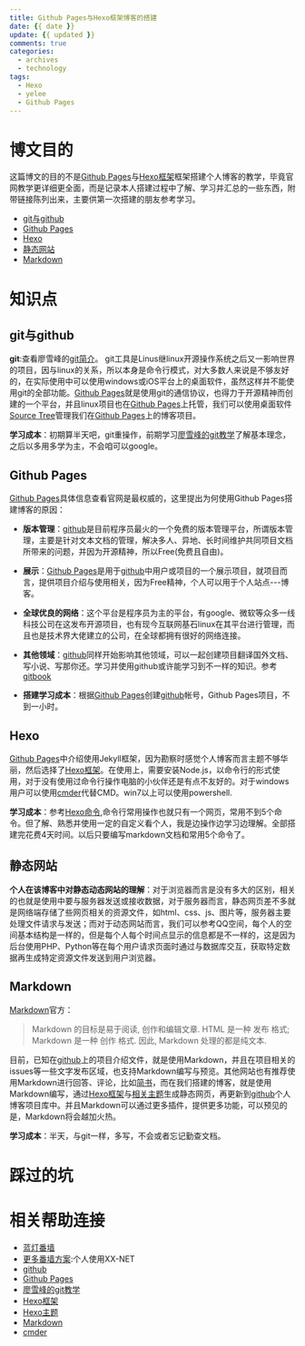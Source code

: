```yaml
---
title: Github Pages与Hexo框架博客的搭建
date: {{ date }}
update: {{ updated }}
comments: true
categories:
  - archives
  - technology
tags:
  - Hexo
  - yelee
  - Github Pages
---
```

# 博文目的 #

这篇博文的目的不是[Github Pages](https://pages.github.com/)与[Hexo框架](https://hexo.io/zh-cn/docs/index.html)框架搭建个人博客的教学，毕竟官网教学更详细更全面，而是记录本人搭建过程中了解、学习并汇总的一些东西，附带链接陈列出来，主要供第一次搭建的朋友参考学习。

- [git与github](#git与github)
- [Github Pages](#Github%20Pages)
- [Hexo](#Hexo)
- [静态网站](#静态网站)
- [Markdown](#Markdown)

# 知识点 #
##  git与github ##
**git**:查看廖雪峰的[git简介](http://www.liaoxuefeng.com/wiki/0013739516305929606dd18361248578c67b8067c8c017b000/001373962845513aefd77a99f4145f0a2c7a7ca057e7570000)。
git工具是Linus继linux开源操作系统之后又一影响世界的项目，因与linux的关系，所以本身是命令行模式，对大多数人来说是不够友好的，在实际使用中可以使用windows或iOS平台上的桌面软件，虽然这样并不能使用git的全部功能。[Github Pages](https://pages.github.com/)就是使用git的通信协议，也得力于开源精神而创建的一个平台，并且linux项目也在[Github Pages](https://pages.github.com/)上托管，我们可以使用桌面软件[Source Tree](https://www.sourcetreeapp.com/)管理我们在[Github Pages](https://pages.github.com/)上的博客项目。

**学习成本**：初期算半天吧，git重操作，前期学习[廖雪峰的git教学](http://www.liaoxuefeng.com/wiki/0013739516305929606dd18361248578c67b8067c8c017b000)了解基本理念，之后以多用多学为主，不会咱可以google。
## Github Pages ##

[Github Pages](https://pages.github.com/)具体信息查看官网是最权威的，这里提出为何使用Github Pages搭建博客的原因：

* **版本管理**：[github](www.github.com)是目前程序员最火的一个免费的版本管理平台，所谓版本管理，主要是针对文本文档的管理，解决多人、异地、长时间维护共同项目文档所带来的问题，并因为开源精神，所以Free(免费且自由)。

* **展示**：[Github Pages](https://pages.github.com/)是用于[github](www.github.com)中用户或项目的一个展示项目，就项目而言，提供项目介绍与使用相关，因为Free精神，个人可以用于个人站点---博客。

* **全球优良的网络**：这个平台是程序员为主的平台，有google、微软等众多一线科技公司在这发布开源项目，也有现今互联网基石linux在其平台进行管理，而且也是技术界大佬建立的公司，在全球都拥有很好的网络连接。
* **其他领域**：[github](www.github.com)同样开始影响其他领域，可以一起创建项目翻译国外文档、写小说、写那你还。学习并使用github或许能学习到不一样的知识。参考[gitbook](https://www.gitbook.com/)

* **搭建学习成本**：根据[Github Pages](https://pages.github.com/)创建[github](www.github.com)帐号，Github Pages项目，不到一小时。

## Hexo ##
[Github Pages](https://pages.github.com/)中介绍使用Jekyll框架，因为勘察时感觉个人博客而言主题不够华丽，然后选择了[Hexo框架](https://hexo.io/zh-cn/docs/index.html)。在使用上，需要安装Node.js，以命令行的形式使用，对于没有使用过命令行操作电脑的小伙伴还是有点不友好的。对于windows用户可以使用[cmder](https://github.com/cmderdev/cmder)代替CMD。win7以上可以使用powershell.

**学习成本**：参考[Hexo命令](https://hexo.io/zh-cn/docs/commands.html),命令行常用操作也就只有一个网页，常用不到5个命令。但了解、熟悉并使用一定的自定义看个人，我是边操作边学习边理解。全部搭建完花费4天时间。以后只要编写markdown文档和常用5个命令了。

## 静态网站 ##

**个人在该博客中对静态动态网站的理解**：对于浏览器而言是没有多大的区别，相关的也就是使用中要与服务器发送或接收数据，对于服务器而言，静态网页差不多就是网络端存储了些网页相关的资源文件，如html、css、js、图片等，服务器主要处理文件请求与发送；而对于动态网站而言，我们可以参考QQ空间，每个人的空间基本结构是一样的，但是每个人每个时间点显示的信息都是不一样的，这是因为后台使用PHP、Python等在每个用户请求页面时通过与数据库交互，获取特定数据再生成特定资源文件发送到用户浏览器。

## Markdown ##

[Markdown](http://markdown-zh.readthedocs.io/en/latest/)官方：

>Markdown 的目标是易于阅读, 创作和编辑文章. HTML 是一种 发布 格式; Markdown 是一种 创作 格式. 因此, Markdown 处理的都是纯文本.

目前，已知在[github](www.github.com)上的项目介绍文件，就是使用Markdown，并且在项目相关的issues等一些文字发布区域，也支持Markdown编写与预览。其他网站也有推荐使用Markdown进行回答、评论，比如[简书](http://www.jianshu.com/p/d62ca374c90f)，而在我们搭建的博客，就是使用Markdown编写，通过[Hexo框架](https://hexo.io/zh-cn/docs/index.html)与[相关主题](https://hexo.io/themes/)生成静态网页，再更新到[github](www.github.com)个人博客项目库中。并且Markdown可以通过更多插件，提供更多功能，可以预见的是，Markdown将会越加火热。

**学习成本**：半天，与git一样，多写，不会或者忘记勤查文档。

# 踩过的坑 #

# 相关帮助连接 #

* [蓝灯番墙](https://github.com/getlantern/forum#%E8%93%9D%E7%81%AFlantern%E6%9C%80%E6%96%B0%E7%89%88%E6%9C%AC%E4%B8%8B%E8%BD%BD)
* [更多番墙方案](https://wsgzao.github.io/post/fq/):个人使用XX-NET
* [github](www.github.com)
* [Github Pages](https://pages.github.com/)
* [廖雪峰的git教学](http://www.liaoxuefeng.com/wiki/0013739516305929606dd18361248578c67b8067c8c017b000)
* [Hexo框架](https://hexo.io/zh-cn/docs/index.html)
* [Hexo主题](https://hexo.io/themes/)
* [Markdown](http://markdown-zh.readthedocs.io/en/latest/)
* [cmder](https://github.com/cmderdev/cmder)